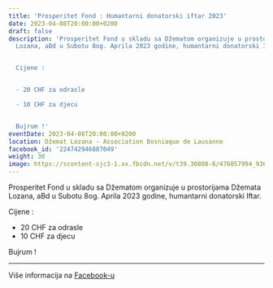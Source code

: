 ```yaml
---
title: 'Prosperitet Fond : Humantarni donatorski iftar 2023'
date: 2023-04-08T20:00:00+0200
draft: false
description: 'Prosperitet Fond u skladu sa Džematom organizuje u prostorijama Džemata
  Lozana, aBd u Subotu 8og. Aprila 2023 godine, humantarni donatorski Iftar.


  Cijene :


  - 20 CHF za odrasle

  - 10 CHF za djecu


  Bujrum !'
eventDate: 2023-04-08T20:00:00+0200
location: Džemat Lozana - Association Bosniaque de Lausanne
facebook_id: '224742946887049'
weight: 30
image: https://scontent-sjc3-1.xx.fbcdn.net/v/t39.30808-6/476057994_936635281930405_1135964331823661885_n.jpg?_nc_cat=106&ccb=1-7&_nc_sid=9e60e4&_nc_ohc=YV4GaCABbVgQ7kNvwFBu5X2&_nc_oc=AdkzK_9qNB-NTRDr-eMFOnXdWRasLKV_kIghvsgkRRO1mUHWKCbkC9GH_yfPNIAVdW8&_nc_zt=23&_nc_ht=scontent-sjc3-1.xx&edm=ABTKTjYEAAAA&_nc_gid=jZ7EsjxWWR11W5fbeN_iIA&_nc_tpa=Q5bMBQFmpMba4Pa-us5l0xj8qzNFCrPX3Ufi-SINMzeVnGQvUvUaXaiZZ_6vPpRwFpKdQwgjjMEN1U1C4w&oh=00_Affhfg4NR4vjj7qa8_DcVrjSOyupa7BoNpmXR3DiuDpR3w&oe=6904B9FD
---
```


Prosperitet Fond u skladu sa Džematom organizuje u prostorijama Džemata Lozana, aBd u Subotu 8og. Aprila 2023 godine, humantarni donatorski Iftar.

Cijene :

- 20 CHF za odrasle
- 10 CHF za djecu

Bujrum !

---

Više informacija na [Facebook-u](https://facebook.com/events/224742946887049)